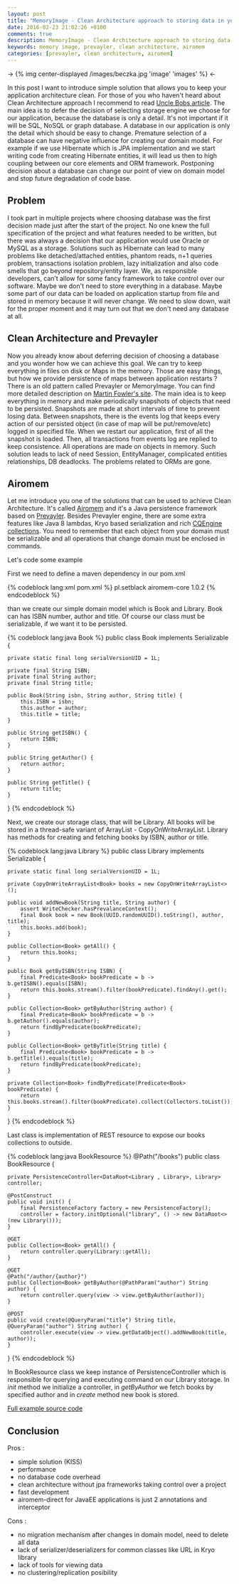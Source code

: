 ```yaml
---
layout: post
title: "MemoryImage - Clean Architecture approach to storing data in your next application"
date: 2016-02-23 21:02:26 +0100
comments: true
description: MemoryImage - Clean Architecture approach to storing data in your next application
keywords: memory image, prevayler, clean architecture, airomem
categories: [prevayler, clean architecture, airomem]
---
```


-> {% img center-displayed /images/beczka.jpg 'image' 'images' %} <-

In this post I want to introduce simple solution that allows you to keep your application architecture clean. For those of you who haven't heard about Clean Architecture approach I recommend to read [Uncle Bobs article](https://blog.8thlight.com/uncle-bob/2012/08/13/the-clean-architecture.html). The main idea is to defer the decision of selecting storage engine we choose for our application, because the database is only a detail. It's not important if it will be SQL, NoSQL or graph database. A database in our application is only the detail which should be easy to change. Premature selection of a database can have negative influence for creating our domain model. For example if we use Hibernate which is JPA implementation and we start writing code from creating Hibernate entities, it will lead us then to high coupling between our core elements and ORM framework. Postponing decision about a database can change our point of view on domain model and stop future degradation of code base.

<!-- more -->

Problem
---------------------

I took part in multiple projects where choosing database was the first decision made just after the start of the project. No one knew the full specification of the project and what features needed to be written, but there was always a decision that our application would use Oracle or MySQL as a storage. Solutions such as Hibernate can lead to many problems like detached/attached entities, phantom reads, n+1 queries problem, transactions isolation problem, lazy initialization and also code smells that go beyond repository/entity layer. We, as responsible developers, can’t allow for some fancy framework to take control over our software. Maybe we don't need to store everything in a database. Maybe some part of our data can be loaded on application startup from file and stored in memory because it will never change. We need to slow down, wait for the proper moment and it may turn out that we don't need any database at all. 


Clean Architecture and Prevayler
---------------------

Now you already know about deferring decision of choosing a database and you wonder how we can achieve this goal. We can try to keep everything in files on disk or Maps in the memory. Those are easy things, but how we provide persistence of maps between application restarts ? There is an old pattern called Prevayler or MemoryImage. You can find more detailed description on [Martin Fowler's site](http://martinfowler.com/bliki/MemoryImage.html). The main idea is to keep everything in memory and make periodically snapshots of objects that need to be persisted. Snapshots are made at short intervals of time to prevent losing data. Between snapshots, there is the events log that keeps every action of our persisted object (in case of map will be put/remove/etc) logged in specified file. When we restart our application, first of all the snapshot is loaded. Then, all transactions from events log are replied to keep consistence. All operations are made on objects in memory.  Such solution leads to lack of need Session, EntityManager, complicated entities relationships, DB deadlocks. The problems related to ORMs are gone.

Airomem 
---------------------

Let me introduce you one of the solutions that can be used to achieve Clean Architecture. It's called [Airomem](https://github.com/airomem/airomem) and it's a Java persistence framework based on [Prevayler](http://prevayler.org/). Besides Prevayler engine, there are some extra features like Java 8 lambdas, Kryo based serialization and rich [CQEngine collections](https://github.com/npgall/cqengine). You need to remember that each object from your domain must be serializable and all operations that change domain must be enclosed in commands.
 
Let's code some example 
 
First we need to define a maven dependency in our pom.xml
 
{% codeblock lang:xml pom.xml %}
<dependency>
    <groupId>pl.setblack</groupId>
    <artifactId>airomem-core</artifactId>
    <version>1.0.2</version>
</dependency>
{% endcodeblock %}

 
than we create our simple domain model which is Book and Library. Book can has ISBN number, author and title. Of course our class must be serializable, if we want it to be persisted.
 
{% codeblock lang:java Book %}
public class Book implements Serializable {

    private static final long serialVersionUID = 1L;

    private final String ISBN;
    private final String author;
    private final String title;

    public Book(String isbn, String author, String title) {
        this.ISBN = isbn;
        this.author = author;
        this.title = title;
    }

    public String getISBN() {
        return ISBN;
    }

    public String getAuthor() {
        return author;
    }

    public String getTitle() {
        return title;
    }
}
{% endcodeblock %}

Next, we create our storage class, that will be Library. All books will be stored in a thread-safe variant of ArrayList - CopyOnWriteArrayList. Library has methods for creating and fetching books by ISBN, author or title.

{% codeblock lang:java Library %}
public class Library implements Serializable {

    private static final long serialVersionUID = 1L;

    private CopyOnWriteArrayList<Book> books = new CopyOnWriteArrayList<>();

    public void addNewBook(String title, String author) {
        assert WriteChecker.hasPrevalanceContext();
        final Book book = new Book(UUID.randomUUID().toString(), author, title);
        this.books.add(book);
    }

    public Collection<Book> getAll() {
        return this.books;
    }

    public Book getByISBN(String ISBN) {
        final Predicate<Book> bookPredicate = b -> b.getISBN().equals(ISBN);
        return this.books.stream().filter(bookPredicate).findAny().get();
    }

    public Collection<Book> getByAuthor(String author) {
        final Predicate<Book> bookPredicate = b -> b.getAuthor().equals(author);
        return findByPredicate(bookPredicate);
    }

    public Collection<Book> getByTitle(String title) {
        final Predicate<Book> bookPredicate = b -> b.getTitle().equals(title);
        return findByPredicate(bookPredicate);
    }

    private Collection<Book> findByPredicate(Predicate<Book> bookPredicate) {
        return this.books.stream().filter(bookPredicate).collect(Collectors.toList());
    }
}
{% endcodeblock %}

Last class is implementation of REST resource to expose our books collections to outside.
 
{% codeblock lang:java BookResource %}
@Path("/books")
public class BookResource {

    private PersistenceController<DataRoot<Library , Library>, Library> controller;

    @PostConstruct
    public void init() {
        final PersistenceFactory factory = new PersistenceFactory();
        controller = factory.initOptional("library", () -> new DataRoot<>(new Library()));
    }

    @GET
    public Collection<Book> getAll() {
        return controller.query(Library::getAll);
    }

    @GET
    @Path("/author/{author}")
    public Collection<Book> getByAuthor(@PathParam("author") String author) {
        return controller.query(view -> view.getByAuthor(author));
    }

    @POST
    public void create(@QueryParam("title") String title, @QueryParam("author") String author) {
        controller.execute(view -> view.getDataObject().addNewBook(title, author));
    }
}
{% endcodeblock %}
 
In BookResource class we keep instance of PersistenceController which is responsible for querying and executing command on our Library storage. In *init* method we initialize a controller, in *getByAuthor* we fetch books by specified author and in *create* method new book is stored.

[Full example source code](https://github.com/nikom1337/airomem-example)

Conclusion
---------------------

Pros :

*   simple solution (KISS)
*   performance
*   no database code overhead
*   clean architecture without jpa frameworks taking control over a project
*   fast development
*   airomem-direct for JavaEE applications is just 2 annotations and interceptor

Cons :

*   no migration mechanism after changes in domain model, need to delete all data
*   lack of serializer/deserializers for common classes like URL in Kryo library
*   lack of tools for viewing data
*   no clustering/replication posibility